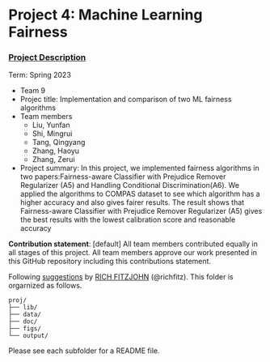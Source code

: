# Project 4: Machine Learning Fairness

### [Project Description](doc/project4_desc.md)

Term: Spring 2023

+ Team 9
+ Projec title: Implementation and comparison of two ML fairness algorithms
+ Team members
	+ Liu, Yunfan 
	+ Shi, Mingrui 
	+ Tang, Qingyang 
	+ Zhang, Haoyu 
	+ Zhang, Zerui 
+ Project summary: In this project, we implemented fairness algorithms in two papers:Fairness-aware Classifier with Prejudice Remover Regularizer (A5) and Handling Conditional Discrimination(A6). We applied the algorithms to COMPAS dataset to see which algorithm has a higher accuracy and also gives fairer results. The result shows that Fairness-aware Classifier with Prejudice Remover Regularizer (A5) gives the best results with the lowest calibration score and reasonable accuracy
	

**Contribution statement**: [default] All team members contributed equally in all stages of this project. All team members approve our work presented in this GitHub repository including this contributions statement. 

Following [suggestions](http://nicercode.github.io/blog/2013-04-05-projects/) by [RICH FITZJOHN](http://nicercode.github.io/about/#Team) (@richfitz). This folder is orgarnized as follows.

```
proj/
├── lib/
├── data/
├── doc/
├── figs/
└── output/
```

Please see each subfolder for a README file.
